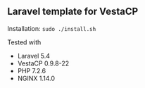
## Laravel template for VestaCP

Installation: `sudo ./install.sh`

Tested with
- Laravel 5.4
- VestaCP 0.9.8-22
- PHP 7.2.6
- NGINX 1.14.0